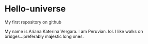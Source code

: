 Hello-universe
==============

My first repository on github

My name is Ariana Katerina Vergara. I am Peruvian. lol. I like walks on bridges...preferably majestic long ones. 
